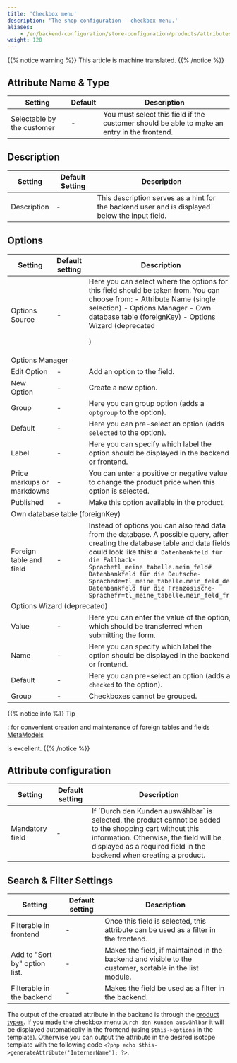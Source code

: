 ```yaml
---
title: 'Checkbox menu'
description: 'The shop configuration - checkbox menu.'
aliases:
    - /en/backend-configuration/store-configuration/products/attributes/checkbox-menu/
weight: 120
---
```


{{% notice warning %}}
This article is machine translated.
{{% /notice %}}

## Attribute Name &amp; Type

<table><thead><tr><th>Setting</th> <th>Default</th> <th>Description</th> </tr></thead><tbody><tr><td>Selectable by the customer</td> <td>-</td> <td>You must select this field if the customer should be able to make an entry in the frontend.</td></tr></tbody></table>

## Description

<table><thead><tr><th>Setting</th> <th>Default Setting</th> <th>Description</th> </tr></thead><tbody><tr><td>Description</td> <td>-</td> <td>This description serves as a hint for the backend user and is displayed below the input field.</td></tr></tbody></table>

## Options

<table><thead><tr><th>Setting</th> <th>Default setting</th> <th>Description</th> </tr></thead><tbody><tr><td>Options Source</td> <td>-</td> <td>Here you can select where the options for this field should be taken from. You can choose from: - Attribute Name (single selection)
- Options Manager
- Own database table (foreignKey)
- Options Wizard (deprecated
 
) </td> </tr><tr><td colspan="3">Options Manager</td> </tr><tr><td>Edit Option</td> <td>-</td> <td>Add an option to the field.</td> </tr><tr><td>New Option</td> <td>-</td> <td>Create a new option.</td> </tr><tr><td>Group</td> <td>-</td> <td>Here you can group option (adds a `optgroup` to the option).</td> </tr><tr><td>Default</td> <td>-</td> <td>Here you can pre-select an option (adds `selected` to the option).</td> </tr><tr><td>Label</td> <td>-</td> <td>Here you can specify which label the option should be displayed in the backend or frontend.</td> </tr><tr><td>Price markups or markdowns</td> <td>-</td> <td>You can enter a positive or negative value to change the product price when this option is selected.</td> </tr><tr><td>Published</td> <td>-</td> <td>Make this option available in the product.</td> </tr><tr><td colspan="3">Own database table (foreignKey)</td> </tr><tr><td>Foreign table and field</td> <td>-</td> <td>Instead of options you can also read data from the database. A possible query, after creating the database table and data fields, could look like this: `# Datenbankfeld für die Fallback-Sprachetl_meine_tabelle.mein_feld# Datenbankfeld für die Deutsche-Sprachede=tl_meine_tabelle.mein_feld_de# Datenbankfeld für die Französische-Sprachefr=tl_meine_tabelle.mein_feld_fr`</td> </tr><tr><td colspan="3">Options Wizard (deprecated)</td> </tr><tr><td>Value</td> <td>-</td> <td>Here you can enter the value of the option, which should be transferred when submitting the form.</td> </tr><tr><td>Name</td> <td>-</td> <td>Here you can specify which label the option should be displayed in the backend or frontend.</td> </tr><tr><td>Default</td> <td>-</td> <td> Here you can pre-select an option (adds a `checked` to the option).</td> </tr><tr><td>Group</td> <td>-</td> <td>Checkboxes cannot be grouped.</td></tr></tbody></table>

{{% notice info %}}
Tip

: for convenient creation and maintenance of foreign tables and fields [MetaModels](https://now.metamodel.me/)

 is excellent. 
{{% /notice %}}
 ## Attribute configuration

<table><thead><tr><th>Setting</th> <th>Default setting</th> <th>Description</th> </tr></thead><tbody><tr><td>Mandatory field</td> <td>-</td> <td>If `Durch den Kunden auswählbar` is selected, the product cannot be added to the shopping cart without this information. Otherwise, the field will be displayed as a required field in the backend when creating a product.</td></tr></tbody></table>

## Search &amp; Filter Settings

<table><thead><tr><th>Setting</th> <th>Default setting</th> <th>Description</th> </tr></thead><tbody><tr><td>Filterable in frontend</td> <td>-</td> <td>Once this field is selected, this attribute can be used as a filter in the frontend.</td> </tr><tr><td>Add to "Sort by" option list.</td> <td>-</td> <td>Makes the field, if maintained in the backend and visible to the customer, sortable in the list module.</td> </tr><tr><td>Filterable in the backend</td> <td>-</td> <td>Makes the field be used as a filter in the backend.</td></tr></tbody></table>

The output of the created attribute in the backend is through the [product types](/de/backend-konfiguration-shop-Produkttypen/). If you made the checkbox menu `Durch den Kunden auswählbar` it will be displayed automatically in the frontend (using `$this->options` in the template). Otherwise you can output the attribute in the desired isotope template with the following code `<?php echo $this->generateAttribute('InternerName'); ?>`.
